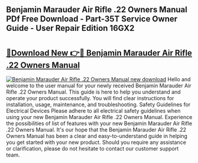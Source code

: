 ## Benjamin Marauder Air Rifle .22 Owners Manual PDf Free Download - Part-35T Service Owner Guide - User Repair Edition 16GX2

# <h2><a href="http://bc16763.oget.top/?id=Benjamin+Marauder+Air+Rifle+.22+Owners+Manual">🔗Download New 👉🔴 Benjamin Marauder Air Rifle .22 Owners Manual</a></h2>

[![Benjamin Marauder Air Rifle .22 Owners Manual new download](https://i.imgur.com/5g1atiW.png)](http://bc16763.oget.top/?id=Benjamin+Marauder+Air+Rifle+.22+Owners+Manual)
Hello and welcome to the user manual for your newly received Benjamin Marauder Air Rifle .22 Owners Manual. This guide is here to help you understand and operate your product successfully. You will find clear instructions for installation, usage, maintenance, and troubleshooting. Safety Guidelines for Electrical Devices Please adhere to all electrical safety guidelines when using your new Benjamin Marauder Air Rifle .22 Owners Manual. Experience the possibilities of list of features with your new Benjamin Marauder Air Rifle .22 Owners Manual. It's our hope that the Benjamin Marauder Air Rifle .22 Owners Manual has been a clear and easy-to-understand guide in helping you get started with your new product. Should you require any assistance or clarification, please do not hesitate to contact our customer support team.
